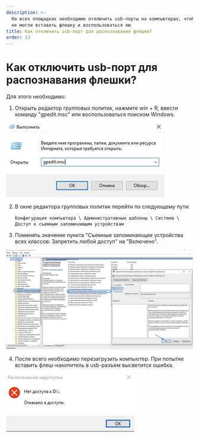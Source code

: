 ```yaml
---
description: >-
  На всех площадках необходимо отключить usb-порты на компьютерах, чтобы сдающие
  не могли вставить флешку и воспользоваться ею
title: Как отключить usb-порт для распознавания флешки?
order: 13
---
```


# Как отключить usb-порт для распознавания флешки?

Для этого необходимо:

1. Открыть редактор групповых политик, нажмите _win_ + R, ввести команду "gpedit.msc" или воспользоваться поиском Windows.

![](<../.gitbook/assets/photo_2024-09-25 15.00.03.jpeg>)

2.  В окне редактора групповых политик перейти по следующему пути:

    ```
    Конфигурация компьютера \ Административные шаблоны \ Система \ Доступ к съемным запоминающим устройствам
    ```
3. Поменять значение пункта "Съемные запоминающие устройства всех классов: Запретить любой доступ" на "Включено".

![](<../.gitbook/assets/image (99).png>)

4. После всего необходимо перезагрузить компьютер. При попытке вставить флеш-накопитель в usb-разъем высветится ошибка.

![](<../.gitbook/assets/photo_2024-09-25 15.03.23.jpeg>)